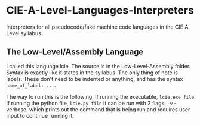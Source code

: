 # CIE-A-Level-Languages-Interpreters
Interpreters for all pseudocode/fake machine code languages in the CIE A Level syllabus

## The Low-Level/Assembly Language
I called this language lcie. The source is in the Low-Level-Assembly folder. Syntax is exactly like it states in the syllabus. The only thing of note is labels. These don't need to be indented or anything, and has the syntax `name_of_label: ...`.

The way to run this is the following:
If running the executable, `lcie.exe file`
If running the python file, `lcie.py file`
It can be run with 2 flags:
  `-v` - verbose, which prints out the command that is being run and requires user input to continue running it.
